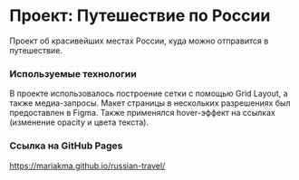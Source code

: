 # Проект: Путешествие по России

Проект об красивейших местах России, куда можно отправится в путешествие.

### Используемые технологии

В проекте использовалось построение сетки с помощью Grid Layout, а также медиа-запросы. Макет страницы в нескольких разрешениях был предоставлен в Figma. Также применялся hover-эффект на ссылках (изменение opacity и цвета текста).

### Ссылка на GitHub Pages

https://mariakma.github.io/russian-travel/
